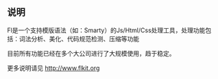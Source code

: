 ## 说明

Fl是一个支持模版语法（如：Smarty）的Js/Html/Css处理工具，处理功能包括：词法分析、美化、代码规范检测、压缩等功能

目前所有功能已经在多个大公司进行了大规模使用，趋于稳定。

更多说明请见 http://www.flkit.org

